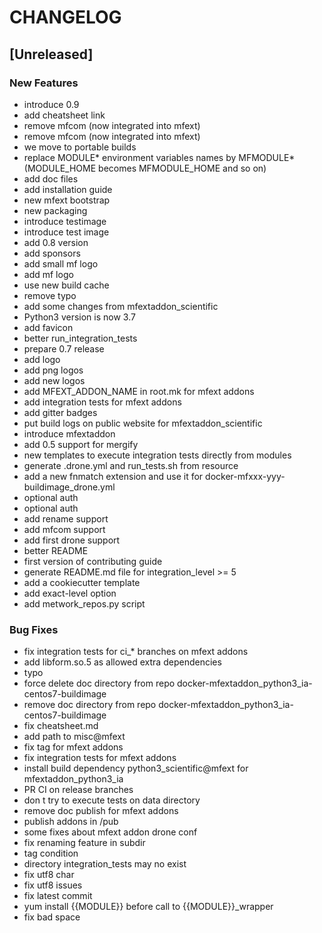 # CHANGELOG


## [Unreleased]

### New Features
- introduce 0.9
- add cheatsheet link
- remove mfcom (now integrated into mfext)
- remove mfcom (now integrated into mfext)
- we move to portable builds
- replace MODULE* environment variables names by MFMODULE* (MODULE_HOME becomes MFMODULE_HOME and so on)
- add doc files
- add installation guide
- new mfext bootstrap
- new packaging
- introduce testimage
- introduce test image
- add 0.8 version
- add sponsors
- add small mf logo
- add mf logo
- use new build cache
- remove typo
- add some changes from mfextaddon_scientific
- Python3 version is now 3.7
- add favicon
- better run_integration_tests
- prepare 0.7 release
- add logo
- add png logos
- add new logos
- add MFEXT_ADDON_NAME in root.mk for mfext addons
- add integration tests for mfext addons
- add gitter badges
- put build logs on public website for mfextaddon_scientific
- introduce mfextaddon
- add 0.5 support for mergify
- new templates to execute integration tests directly from modules
- generate .drone.yml and run_tests.sh from resource
- add a new fnmatch extension and use it for docker-mfxxx-yyy-buildimage_drone.yml
- optional auth
- optional auth
- add rename support
- add mfcom support
- add first drone support
- better README
- first version of contributing guide
- generate README.md file for integration_level >= 5
- add a cookiecutter template
- add exact-level option
- add metwork_repos.py script


### Bug Fixes
- fix integration tests for ci_* branches on mfext addons
- add libform.so.5 as allowed extra dependencies
- typo
- force delete doc directory from repo docker-mfextaddon_python3_ia-centos7-buildimage
- remove doc directory from repo docker-mfextaddon_python3_ia-centos7-buildimage
- fix cheatsheet.md
- add path to misc@mfext
- fix tag for mfext addons
- fix integration tests for mfext addons
- install build dependency python3_scientific@mfext for mfextaddon_python3_ia
- PR CI on release branches
- don t try to execute tests on data directory
- remove doc publish for mfext addons
- publish addons in /pub
- some fixes about mfext addon drone conf
- fix renaming feature in subdir
- tag condition
- directory integration_tests may no exist
- fix utf8 char
- fix utf8 issues
- fix latest commit
- yum install {{MODULE}} before call to {{MODULE}}_wrapper
- fix bad space





